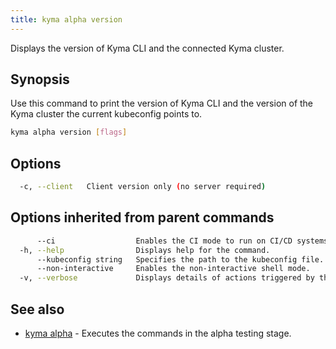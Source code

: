 ```yaml
---
title: kyma alpha version
---
```


Displays the version of Kyma CLI and the connected Kyma cluster.

## Synopsis

Use this command to print the version of Kyma CLI and the version of the Kyma cluster the current kubeconfig points to.


```bash
kyma alpha version [flags]
```

## Options

```bash
  -c, --client   Client version only (no server required)
```

## Options inherited from parent commands

```bash
      --ci                  Enables the CI mode to run on CI/CD systems. It avoids any user interaction (e.g. no dialog prompts) and ensures that logs are formatted properly in log files (e.g. no spinners for CLI steps).
  -h, --help                Displays help for the command.
      --kubeconfig string   Specifies the path to the kubeconfig file. By default, Kyma CLI uses the KUBECONFIG environment variable or "/$HOME/.kube/config" if the variable is not set.
      --non-interactive     Enables the non-interactive shell mode.
  -v, --verbose             Displays details of actions triggered by the command.
```

## See also

* [kyma alpha](#kyma-alpha-kyma-alpha)	 - Executes the commands in the alpha testing stage.

